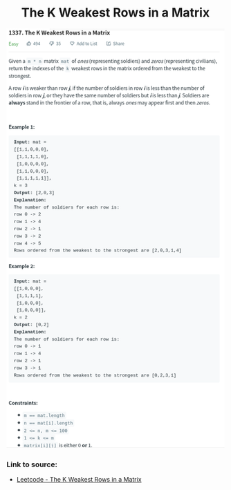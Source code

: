 <h1 align="center">The K Weakest Rows in a Matrix</h1>

![alt text](https://github.com/matthew01lokiet/Algorithmic-exercises/blob/main/z_description_images/Arrays/the_k_weakest_rows_in_a_matrix.png?raw=true)

### Link to source: 
- <a href="https://leetcode.com/problems/the-k-weakest-rows-in-a-matrix/">Leetcode - The K Weakest Rows in a Matrix</a>

